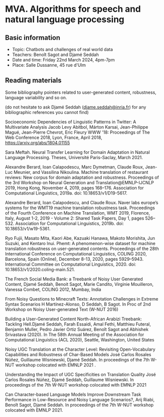 # MVA. Algorithms for speech and natural language processing

## Basic information

- Topic: Chatbots and challenges of real world data
- Teachers: Benoît Sagot and Djamé Seddah
- Date and time: Friday 22nd March 2024, 4pm-7pm
- Place: Salle Dussanne, 45 rue d'Ulm

## Reading materials


Some bibliography pointers related to user-generated content, robustness, language variability and so on.

(do not hesitate to ask Djamé Seddah (djame.seddah@inria.fr) for any bibliographic references you cannot find) 

Socioeconomic Dependencies of Linguistic Patterns in Twitter: A Multivariate Analysis
Jacob Levy Abitbol, Márton Karsai, Jean-Philippe Magué, Jean-Pierre Chevrot, Eric Fleury
WWW '18: Proceedings of The Web Conference 2018, Lyon, France, April 2018, https://arxiv.org/abs/1804.01155

Sara Meftah. Neural Transfer Learning for Domain Adaptation in Natural Language Processing. Theses, Université Paris-Saclay, March 2021.

Alexandre Berard, Ioan Calapodescu, Marc Dymetman, Claude Roux, Jean-Luc Meunier, and Vassilina Nikoulina. Machine translation of restaurant reviews: New corpus for domain adaptation and robustness. Proceedings of the 3rd Workshop on Neural Generation and Translation@EMNLP-IJCNLP 2019, Hong Kong, November 4, 2019, pages 168–176. Association for Computational Linguistics, 2019a. doi: 10.18653/v1/D19-5617.


Alexandre Berard, Ioan Calapodescu, and Claude Roux. Naver labs europe’s systems for the WMT19 machine translation robustness task. Proceedings of the Fourth Conference on Machine Translation, WMT 2019, Florence, Italy, August 1-2, 2019 - Volume 2: Shared Task Papers, Day 1, pages 526–532. Association for Computational Linguistics, 2019b. doi: 10.18653/v1/w19-5361.


Ryo Fujii, Masato Mita, Kaori Abe, Kazuaki Hanawa, Makoto Morishita, Jun Suzuki, and Kentaro Inui. Phemt: A phenomenon-wise dataset for machine translation robustness on user-generated contents. Proceedings of the 28th International Conference on Computational Linguistics, COLING 2020, Barcelona, Spain (Online), December 8-13, 2020, pages 5929–5943. International Committee on Computational Linguistics, 2020. doi: 10.18653/v1/2020.coling-main.521.


The French Social Media Bank: a Treebank of Noisy User Generated Content, Djamé Seddah, Benoit Sagot, Marie Candito, Virginie Mouilleron, Vanessa Combet, COLING 2012, Mumbay, India


From Noisy Questions to Minecraft Texts: Annotation Challenges in Extreme Syntax Scenarios H Martínez-Alonso, D Seddah, B Sagot. In Proc of 2nd Workshop on Noisy User-generated Text (W-NUT 2016)


Building a User-Generated Content North-African Arabizi Treebank: Tackling Hell.Djamé Seddah, Farah Essaidi, Amal Fethi, Matthieu Futeral, Benjamin Muller, Pedro Javier Ortiz Suárez, Benoît Sagot and Abhishek Srivastava (2020). In The 58th Annual Meeting of the Association for Computational Linguistics (ACL 2020), Seattle, Washington, United States 


Noisy UGC Translation at the Character Level: Revisiting Open-Vocabulary Capabilities and Robustness of Char-Based Models José Carlos Rosales Núñez, Guillaume Wisniewski, Djamé Seddah. In proceedings of the 7th W-NUT workshop colocated with EMNLP 2021 .

Understanding the Impact of UGC Specificities on Translation Quality José Carlos Rosales Núñez, Djamé Seddah, Guillaume Wisniewski. In proceedings of the 7th W-NUT workshop colocated with EMNLP 2021

Can Character-based Language Models Improve Downstream Task Performance in Low-Resource and Noisy Language Scenarios?, Arij Riabi, Benoît Sagot, Djamé Seddah. In proceedings of the 7th W-NUT workshop colocated with EMNLP 2021.





